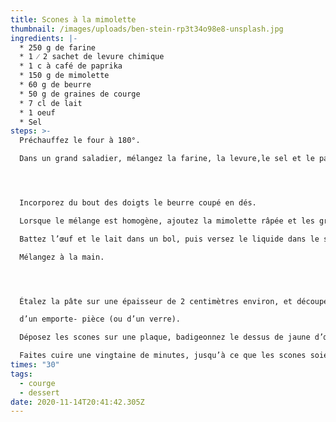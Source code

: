 ```yaml
---
title: Scones à la mimolette
thumbnail: /images/uploads/ben-stein-rp3t34o98e8-unsplash.jpg
ingredients: |-
  * 250 g de farine 
  * 1 ⁄ 2 sachet de levure chimique
  * 1 c à café de paprika
  * 150 g de mimolette
  * 60 g de beurre
  * 50 g de graines de courge
  * 7 cl de lait
  * 1 oeuf
  * Sel
steps: >-
  Préchauffez le four à 180°. 

  Dans un grand saladier, mélangez la farine, la levure,le sel et le paprika.




  Incorporez du bout des doigts le beurre coupé en dés. 

  Lorsque le mélange est homogène, ajoutez la mimolette râpée et les graines de courge. 

  Battez l’œuf et le lait dans un bol, puis versez le liquide dans le saladier. 

  Mélangez à la main. 




  Étalez la pâte sur une épaisseur de 2 centimètres environ, et découpez des disques à l’aide 

  d’un emporte- pièce (ou d’un verre).

  Déposez les scones sur une plaque, badigeonnez le dessus de jaune d’œuf délayé avec le lait.

  Faites cuire une vingtaine de minutes, jusqu’à ce que les scones soient bien dorés.
times: "30"
tags:
  - courge
  - dessert
date: 2020-11-14T20:41:42.305Z
---
```


